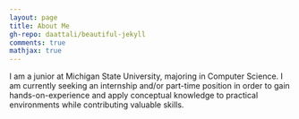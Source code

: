 ```yaml
---
layout: page
title: About Me
gh-repo: daattali/beautiful-jekyll
comments: true
mathjax: true
---
```


I am a junior at Michigan State University, majoring in Computer Science. I am currently seeking an internship and/or part-time position in order to gain hands-on-experience and apply conceptual knowledge to practical environments while contributing valuable skills.